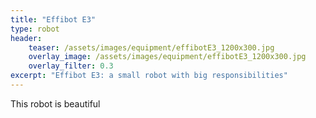 ```yaml
---
title: "Effibot E3"
type: robot
header:
    teaser: /assets/images/equipment/effibotE3_1200x300.jpg
    overlay_image: /assets/images/equipment/effibotE3_1200x300.jpg
    overlay_filter: 0.3
excerpt: "Effibot E3: a small robot with big responsibilities"
---
```


This robot is beautiful
